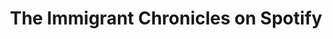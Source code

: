 ---
layout: redirector
title: The Immigrant Chronicles on Spotify
permalink: /spotify
redirect_page: https://open.spotify.com/show/0Gpax4N0yVSd67WAFucmIN
image: /assets/images/TIC.jpg
---
